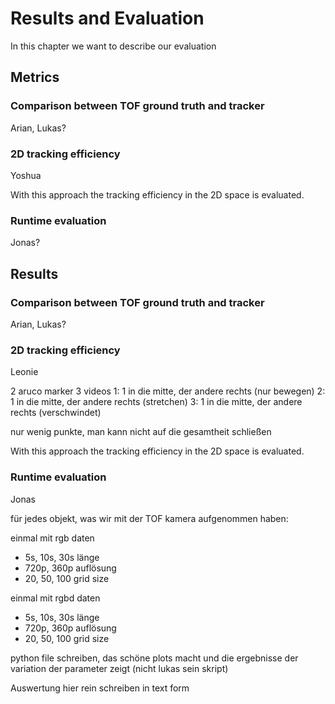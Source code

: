 # Results and Evaluation

In this chapter we want to describe our evaluation

## Metrics

### Comparison between TOF ground truth and tracker

Arian, Lukas?

### 2D tracking efficiency

Yoshua

With this approach the tracking efficiency in the 2D space is evaluated.

### Runtime evaluation

Jonas?

## Results

### Comparison between TOF ground truth and tracker

Arian, Lukas?

### 2D tracking efficiency

Leonie

2 aruco marker
3 videos
1: 1 in die mitte, der andere rechts (nur bewegen)
2: 1 in die mitte, der andere rechts (stretchen)
3: 1 in die mitte, der andere rechts (verschwindet)

nur wenig punkte, man kann nicht auf die gesamtheit schließen

With this approach the tracking efficiency in the 2D space is evaluated.

### Runtime evaluation

Jonas

für jedes objekt, was wir mit der TOF kamera aufgenommen haben:

einmal mit rgb daten

- 5s, 10s, 30s länge
- 720p, 360p auflösung
- 20, 50, 100 grid size

einmal mit rgbd daten

- 5s, 10s, 30s länge
- 720p, 360p auflösung
- 20, 50, 100 grid size

python file schreiben, das schöne plots macht und die ergebnisse der variation der parameter zeigt (nicht lukas sein skript)

Auswertung hier rein schreiben in text form
